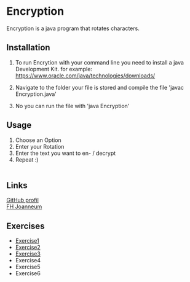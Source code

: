 # Encryption

Encryption is a java program that rotates characters.

## Installation

1. To run Encrytion with your command line you need to install a java Development Kit. 
   for example:
   https://www.oracle.com/java/technologies/downloads/  

2. Navigate to the folder your file is stored and compile the file
   'javac Encryption.java'

3. No you can run the file with
   'java Encryption'

## Usage
1. Choose an Option 
2. Enter your Rotation
3. Enter the text you want to en- / decrypt
4. Repeat :) <br> <br>

## Links
[GitHub profil](https://github.com/krapfalex) <br>
[FH Joanneum](https://www.fh-joanneum.at/)

## Exercises
+ [Exercise1](exercise1/exercise1.md)
+ [Exercise2](exercise2/exercise2.md)
+ [Exercise3](exercise3/exercise3.md)
+ Exercise4
+ Exercise5
+ Exercise6


